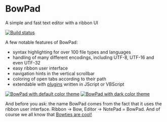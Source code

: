 # BowPad
A simple and fast text editor with a ribbon UI

[![Build status](https://ci.appveyor.com/api/projects/status/kp9i9c0ncj8g1u9m?svg=true)](https://ci.appveyor.com/project/stefankueng/bowpad)

A few notable features of BowPad:

- syntax highlighting for over 100 file types and languages
- handling of many different encodings, including UTF-8, UTF-16 and even UTF-32
- easy ribbon user interface
- navigation hints in the vertical scrollbar
- coloring of open tabs according to their path
- extendable with [plugins](https://tools.stefankueng.com/BowPad_plugins.html) written in JScript or VBScript

[![BowPad with default color theme](https://tools.stefankueng.com/img/bowpad/BowPadDefaultTheme-small.27006c89.png)](https://tools.stefankueng.com/img/bowpad/BowPadDefaultTheme.fc56fdf3.png)
[![BowPad with dark color theme](https://tools.stefankueng.com/img/bowpad/BowPadDarkTheme-small.1f85b4ea.png)](https://tools.stefankueng.com/img/bowpad/BowPadDarkTheme.7d6cfe54.png)

And before you ask: the name BowPad comes from the fact that it uses the ribbon user interface.
Ribbon → Bow, Editor → NotePad = BowPad.
And of course we all know that [Bowties are cool!](http://www.bbc.co.uk/doctorwho/)
